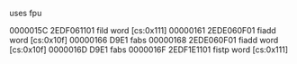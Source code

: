 uses fpu

0000015C  2EDF061101        fild word [cs:0x111]
00000161  2EDE060F01        fiadd word [cs:0x10f]
00000166  D9E1              fabs
00000168  2EDE060F01        fiadd word [cs:0x10f]
0000016D  D9E1              fabs
0000016F  2EDF1E1101        fistp word [cs:0x111]
